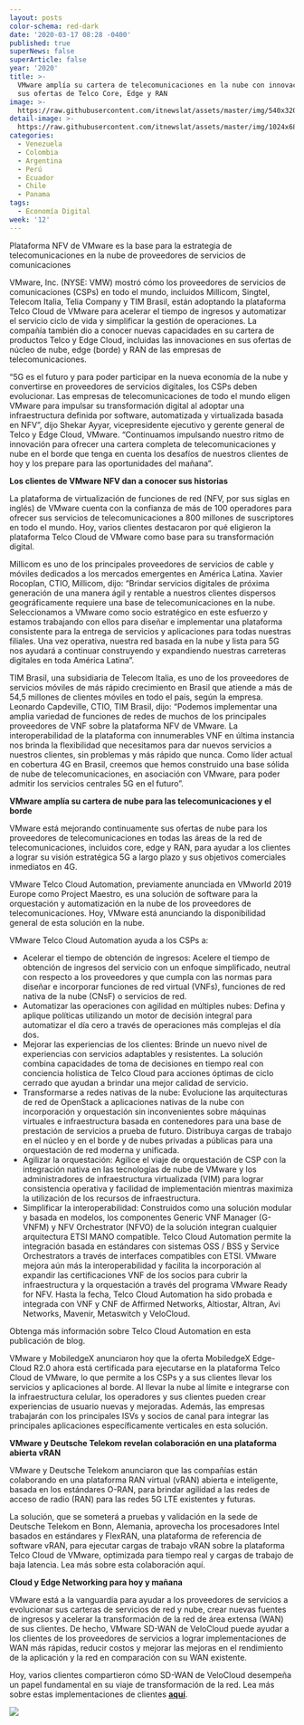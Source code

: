 ```yaml
---
layout: posts
color-schema: red-dark
date: '2020-03-17 08:28 -0400'
published: true
superNews: false
superArticle: false
year: '2020'
title: >-
  VMware amplía su cartera de telecomunicaciones en la nube con innovaciones en
  sus ofertas de Telco Core, Edge y RAN
image: >-
  https://raw.githubusercontent.com/itnewslat/assets/master/img/540x320/VMWare-Telco-p.jpg
detail-image: >-
  https://raw.githubusercontent.com/itnewslat/assets/master/img/1024x680/VMWare-Telco-g.jpg
categories:
  - Venezuela
  - Colombia
  - Argentina
  - Perú
  - Ecuador
  - Chile
  - Panama
tags:
  - Economía Digital
week: '12'
---
```

Plataforma NFV de VMware es la base para la estrategia de telecomunicaciones en la nube de proveedores de servicios de comunicaciones

VMware, Inc. (NYSE: VMW) mostró cómo los proveedores de servicios de comunicaciones (CSPs) en todo el mundo, incluidos Millicom, Singtel, Telecom Italia, Telia Company y TIM Brasil, están adoptando la plataforma Telco Cloud de VMware para acelerar el tiempo de ingresos y automatizar el servicio ciclo de vida y simplificar la gestión de operaciones. La compañía también dio a conocer nuevas capacidades en su cartera de productos Telco y Edge Cloud, incluidas las innovaciones en sus ofertas de núcleo de nube, edge (borde) y RAN de las empresas de telecomunicaciones.

“5G es el futuro y para poder participar en la nueva economía de la nube y convertirse en proveedores de servicios digitales, los CSPs deben evolucionar. Las empresas de telecomunicaciones de todo el mundo eligen VMware para impulsar su transformación digital al adoptar una infraestructura definida por software, automatizada y virtualizada basada en NFV”, dijo Shekar Ayyar, vicepresidente ejecutivo y gerente general de Telco y Edge Cloud, VMware. “Continuamos impulsando nuestro ritmo de innovación para ofrecer una cartera completa de telecomunicaciones y nube en el borde que tenga en cuenta los desafíos de nuestros clientes de hoy y los prepare para las oportunidades del mañana”.

**Los clientes de VMware NFV dan a conocer sus historias**

La plataforma de virtualización de funciones de red (NFV, por sus siglas en inglés) de VMware cuenta con la confianza de más de 100 operadores para ofrecer sus servicios de telecomunicaciones a 800 millones de suscriptores en todo el mundo. Hoy, varios clientes destacaron por qué eligieron la plataforma Telco Cloud de VMware como base para su transformación digital.

Millicom es uno de los principales proveedores de servicios de cable y móviles dedicados a los mercados emergentes en América Latina. Xavier Rocoplan, CTIO, Millicom, dijo: “Brindar servicios digitales de próxima generación de una manera ágil y rentable a nuestros clientes dispersos geográficamente requiere una base de telecomunicaciones en la nube. Seleccionamos a VMware como socio estratégico en este esfuerzo y estamos trabajando con ellos para diseñar e implementar una plataforma consistente para la entrega de servicios y aplicaciones para todas nuestras filiales. Una vez operativa, nuestra red basada en la nube y lista para 5G nos ayudará a continuar construyendo y expandiendo nuestras carreteras digitales en toda América Latina”.

TIM Brasil, una subsidiaria de Telecom Italia, es uno de los proveedores de servicios móviles de más rápido crecimiento en Brasil que atiende a más de 54,5 millones de clientes móviles en todo el país, según la empresa. Leonardo Capdeville, CTIO, TIM Brasil, dijo: “Podemos implementar una amplia variedad de funciones de redes de muchos de los principales proveedores de VNF sobre la plataforma NFV de VMware. La interoperabilidad de la plataforma con innumerables VNF en última instancia nos brinda la flexibilidad que necesitamos para dar nuevos servicios a nuestros clientes, sin problemas y más rápido que nunca. Como líder actual en cobertura 4G en Brasil, creemos que hemos construido una base sólida de nube de telecomunicaciones, en asociación con VMware, para poder admitir los servicios centrales 5G en el futuro”. 

**VMware amplía su cartera de nube para las telecomunicaciones y el borde**

VMware está mejorando continuamente sus ofertas de nube para los proveedores de telecomunicaciones en todas las áreas de la red de telecomunicaciones, incluidos core, edge y RAN, para ayudar a los clientes a lograr su visión estratégica 5G a largo plazo y sus objetivos comerciales inmediatos en 4G.

VMware Telco Cloud Automation, previamente anunciada en VMworld 2019 Europe como Project Maestro, es una solución de software para la orquestación y automatización en la nube de los proveedores de telecomunicaciones. Hoy, VMware está anunciando la disponibilidad general de esta solución en la nube.

VMware Telco Cloud Automation ayuda a los CSPs a:

- Acelerar el tiempo de obtención de ingresos: Acelere el tiempo de obtención de ingresos del servicio con un enfoque simplificado, neutral con respecto a los proveedores y que cumpla con las normas para diseñar e incorporar funciones de red virtual (VNFs), funciones de red nativa de la nube (CNsF) o servicios de red.
- Automatizar las operaciones con agilidad en múltiples nubes: Defina y aplique políticas utilizando un motor de decisión integral para automatizar el día cero a través de operaciones más complejas el día dos.
- Mejorar las experiencias de los clientes: Brinde un nuevo nivel de experiencias con servicios adaptables y resistentes. La solución combina capacidades de toma de decisiones en tiempo real con conciencia holística de Telco Cloud para acciones óptimas de ciclo cerrado que ayudan a brindar una mejor calidad de servicio.
- Transformarse a redes nativas de la nube: Evolucione las arquitecturas de red de OpenStack a aplicaciones nativas de la nube con incorporación y orquestación sin inconvenientes sobre máquinas virtuales e infraestructura basada en contenedores para una base de prestación de servicios a prueba de futuro. Distribuya cargas de trabajo en el núcleo y en el borde y de nubes privadas a públicas para una orquestación de red moderna y unificada.
- Agilizar la orquestación: Agilice el viaje de orquestación de CSP con la integración nativa en las tecnologías de nube de VMware y los administradores de infraestructura virtualizada (VIM) para lograr consistencia operativa y facilidad de implementación mientras maximiza la utilización de los recursos de infraestructura.
- Simplificar la interoperabilidad: Construidos como una solución modular y basada en modelos, los componentes Generic VNF Manager (G-VNFM) y NFV Orchestrator (NFVO) de la solución integran cualquier arquitectura ETSI MANO compatible. Telco Cloud Automation permite la integración basada en estándares con sistemas OSS / BSS y Service Orchestrators a través de interfaces compatibles con ETSI. VMware mejora aún más la interoperabilidad y facilita la incorporación al expandir las certificaciones VNF de los socios para cubrir la infraestructura y la orquestación a través del programa VMware Ready for NFV. Hasta la fecha, Telco Cloud Automation ha sido probada e integrada con VNF y CNF de Affirmed Networks, Altiostar, Altran, Avi Networks, Mavenir, Metaswitch y VeloCloud.

Obtenga más información sobre Telco Cloud Automation en esta publicación de blog.

VMware y MobiledgeX anunciaron hoy que la oferta MobiledgeX Edge-Cloud R2.0 ahora está certificada para ejecutarse en la plataforma Telco Cloud de VMware, lo que permite a los CSPs y a sus clientes llevar los servicios y aplicaciones al borde. Al llevar la nube al límite e integrarse con la infraestructura celular, los operadores y sus clientes pueden crear experiencias de usuario nuevas y mejoradas. Además, las empresas trabajarán con los principales ISVs y socios de canal para integrar las principales aplicaciones específicamente verticales en esta solución.

**VMware y Deutsche Telekom revelan colaboración en una plataforma abierta vRAN**

VMware y Deutsche Telekom anunciaron que las compañías están colaborando en una plataforma RAN virtual (vRAN) abierta e inteligente, basada en los estándares O-RAN, para brindar agilidad a las redes de acceso de radio (RAN) para las redes 5G LTE existentes y futuras.

La solución, que se someterá a pruebas y validación en la sede de Deutsche Telekom en Bonn, Alemania, aprovecha los procesadores Intel basados en estándares y FlexRAN, una plataforma de referencia de software vRAN, para ejecutar cargas de trabajo vRAN sobre la plataforma Telco Cloud de VMware, optimizada para tiempo real y cargas de trabajo de baja latencia. Lea más sobre esta colaboración aquí.

**Cloud y Edge Networking para hoy y mañana**

VMware está a la vanguardia para ayudar a los proveedores de servicios a evolucionar sus carteras de servicios de red y nube, crear nuevas fuentes de ingresos y acelerar la transformación de la red de área extensa (WAN) de sus clientes. De hecho, VMware SD-WAN de VeloCloud puede ayudar a los clientes de los proveedores de servicios a lograr implementaciones de WAN más rápidas, reducir costos y mejorar las mejoras en el rendimiento de la aplicación y la red en comparación con su WAN existente.

Hoy, varios clientes compartieron cómo SD-WAN de VeloCloud desempeña un papel fundamental en su viaje de transformación de la red. Lea más sobre estas implementaciones de clientes **[aquí](https://www.vmware.com/company/news/releases/vmw-newsfeed.Global-Service-Providers-Help-Customers-Reduce-Costs-Improve-WAN-Performance-and-Speed-Deployments-with-VMware-SD-WAN.50f19cd5-7228-4995-b05f-e8d60eaf4400.html)**.

<img src="https://tracker.metricool.com/c3po.jpg?hash=56f88a41e39ab42c063cc51676587a04"/>
